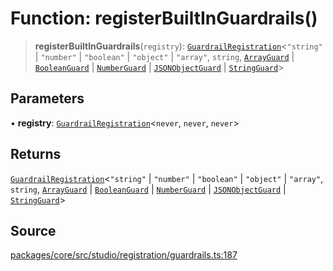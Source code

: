 # Function: registerBuiltInGuardrails()

> **registerBuiltInGuardrails**(`registry`): [`GuardrailRegistration`](../classes/GuardrailRegistration.md)\<`"string"` \| `"number"` \| `"boolean"` \| `"object"` \| `"array"`, `string`, [`ArrayGuard`](../../../guardrails/data/array.guard/type-aliases/ArrayGuard.md) \| [`BooleanGuard`](../../../guardrails/data/boolean.guard/type-aliases/BooleanGuard.md) \| [`NumberGuard`](../../../guardrails/data/number.guard/type-aliases/NumberGuard.md) \| [`JSONObjectGuard`](../../../guardrails/data/object.guard/type-aliases/JSONObjectGuard.md) \| [`StringGuard`](../../../guardrails/data/string.guard/type-aliases/StringGuard.md)\>

## Parameters

• **registry**: [`GuardrailRegistration`](../classes/GuardrailRegistration.md)\<`never`, `never`, `never`\>

## Returns

[`GuardrailRegistration`](../classes/GuardrailRegistration.md)\<`"string"` \| `"number"` \| `"boolean"` \| `"object"` \| `"array"`, `string`, [`ArrayGuard`](../../../guardrails/data/array.guard/type-aliases/ArrayGuard.md) \| [`BooleanGuard`](../../../guardrails/data/boolean.guard/type-aliases/BooleanGuard.md) \| [`NumberGuard`](../../../guardrails/data/number.guard/type-aliases/NumberGuard.md) \| [`JSONObjectGuard`](../../../guardrails/data/object.guard/type-aliases/JSONObjectGuard.md) \| [`StringGuard`](../../../guardrails/data/string.guard/type-aliases/StringGuard.md)\>

## Source

[packages/core/src/studio/registration/guardrails.ts:187](https://github.com/VictorS67/encre/blob/42c3bddca4be2d23ad959c1c99381eefbf43789c/packages/core/src/studio/registration/guardrails.ts#L187)
